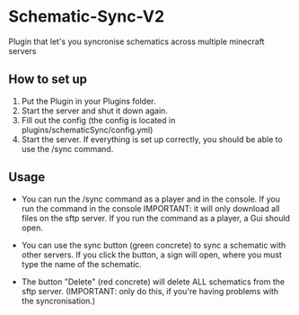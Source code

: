 # Schematic-Sync-V2
Plugin that let's you syncronise schematics across multiple minecraft servers

## How to set up

1. Put the Plugin in your Plugins folder.
2. Start the server and shut it down again.
3. Fill out the config (the config is located in plugins/schematicSync/config.yml)
4. Start the server. If everything is set up correctly, you should be able to use the /sync command.

## Usage

- You can run the /sync command as a player and in the console. If you run the command in the console IMPORTANT: it will only download all files on the sftp server. If you run the command as a player, a Gui should open.

- You can use the sync button (green concrete) to sync a schematic with other servers. If you click the button, a sign will open, where you must type the name of the schematic.

- The button "Delete" (red concrete) will delete ALL schematics from the sftp server. (IMPORTANT: only do this, if you're having problems with the syncronisation.)
